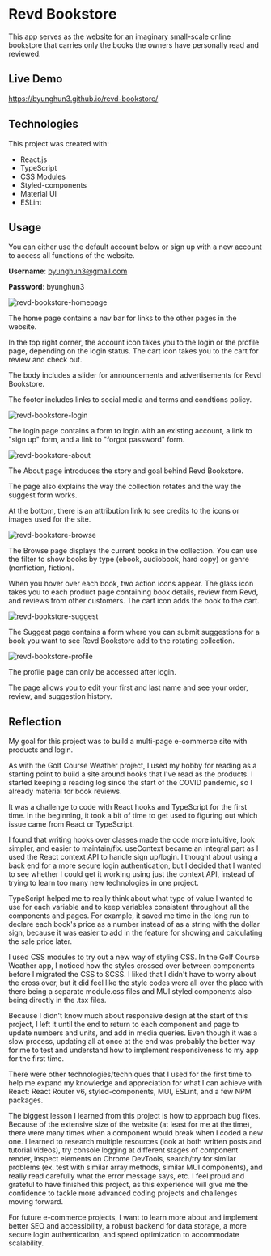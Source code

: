 # Revd Bookstore

This app serves as the website for an imaginary small-scale online bookstore that carries only the books the owners have personally read and reviewed.

## Live Demo

https://byunghun3.github.io/revd-bookstore/

## Technologies

This project was created with:

- React.js
- TypeScript
- CSS Modules
- Styled-components
- Material UI
- ESLint

## Usage

You can either use the default account below or sign up with a new account to access all functions of the website.

**Username**: byunghun3@gmail.com

**Password**: byunghun3


![revd-bookstore-homepage](./src/assets/images/revd-bookstore-homepage.png)

The home page contains a nav bar for links to the other pages in the website. 

In the top right corner, the account icon takes you to the login or the profile page, depending on the login status. The cart icon takes you to the cart for review and check out.

The body includes a slider for announcements and advertisements for Revd Bookstore.

The footer includes links to social media and terms and condtions policy.


![revd-bookstore-login](./src/assets/images/revd-bookstore-login.png)

The login page contains a form to login with an existing account, a link to "sign up" form, and a link to "forgot password" form.


![revd-bookstore-about](./src/assets/images/revd-bookstore-about.png)

The About page introduces the story and goal behind Revd Bookstore.

The page also explains the way the collection rotates and the way the suggest form works.

At the bottom, there is an attribution link to see credits to the icons or images used for the site.


![revd-bookstore-browse](./src/assets/images/revd-bookstore-browse.png)

The Browse page displays the current books in the collection. You can use the filter to show books by type (ebook, audiobook, hard copy) or genre (nonfiction, fiction).

When you hover over each book, two action icons appear. The glass icon takes you to each product page containing book details, review from Revd, and reviews from other customers. The cart icon adds the book to the cart.


![revd-bookstore-suggest](./src/assets/images/revd-bookstore-suggest.png)

The Suggest page contains a form where you can submit suggestions for a book you want to see Revd Bookstore add to the rotating collection. 


![revd-bookstore-profile](./src/assets/images/revd-bookstore-profile.png)

The profile page can only be accessed after login. 

The page allows you to edit your first and last name and see your order, review, and suggestion history.


## Reflection

My goal for this project was to build a multi-page e-commerce site with products and login.

As with the Golf Course Weather project, I used my hobby for reading as a starting point to build a site around books that I've read as the products. I started keeping a reading log since the start of the COVID pandemic, so I already material for book reviews.

It was a challenge to code with React hooks and TypeScript for the first time. In the beginning, it took a bit of time to get used to figuring out which issue came from React or TypeScript. 

I found that writing hooks over classes made the code more intuitive, look simpler, and easier to maintain/fix. useContext became an integral part as I used the React context API to handle sign up/login. I thought about using a back end for a more secure login authentication, but I decided that I wanted to see whether I could get it working using just the context API, instead of trying to learn too many new technologies in one project.

TypeScript helped me to really think about what type of value I wanted to use for each variable and to keep variables consistent throughout all the components and pages. For example, it saved me time in the long run to declare each book's price as a number instead of as a string with the dollar sign, because it was easier to add in the feature for showing and calculating the sale price later.

I used CSS modules to try out a new way of styling CSS. In the Golf Course Weather app, I noticed how the styles crossed over between components before I migrated the CSS to SCSS. I liked that I didn't have to worry about the cross over, but it did feel like the style codes were all over the place with there being a separate module.css files and MUI styled components also being directly in the .tsx files. 

Because I didn't know much about responsive design at the start of this project, I left it until the end to return to each component and page to update numbers and units, and add in media queries. Even though it was a slow process, updating all at once at the end was probably the better way for me to test and understand how to implement responsiveness to my app for the first time. 

There were other technologies/techniques that I used for the first time to help me expand my knowledge and appreciation for what I can achieve with React: React Router v6, styled-components, MUI, ESLint, and a few NPM packages.

The biggest lesson I learned from this project is how to approach bug fixes. Because of the extensive size of the website (at least for me at the time), there were many times when a component would break when I coded a new one. I learned to research multiple resources (look at both written posts and tutorial videos), try console logging at different stages of component render, inspect elements on Chrome DevTools, search/try for similar problems (ex. test with similar array methods, similar MUI components), and really read carefully what the error message says, etc. I feel proud and grateful to have finished this project, as this experience will give me the confidence to tackle more advanced coding projects and challenges moving forward.

For future e-commerce projects, I want to learn more about and implement better SEO and accessibility, a robust backend for data storage, a more secure login authentication, and speed optimization to accommodate scalability.
